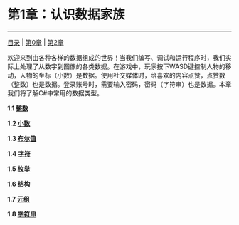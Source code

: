 # 第1章：认识数据家族

---

[目录](/Contents.md) | [第0章](../Chapter_0/Chp_0.md) | [第2章](../Chapter_2/Chp_2.md)

欢迎来到由各种各样的数据组成的世界！当我们编写、调试和运行程序时，我们实际上处理了从数字到图像的各类数据。在游戏中，玩家按下WASD键控制人物的移动，人物的坐标（小数）是数据。使用社交媒体时，给喜欢的内容点赞，点赞数（整数）也是数据。登录账号时，需要输入密码，密码（字符串）也是数据。本章我们将了解C#中常用的数据类型。


**1.1 [整数](./Lesson1_1/L1_1.md)**

**1.2 [小数](./Lesson1_2/L1_2.md)**

**1.3 [布尔值](./Lesson1_3/L1_3.md)**

**1.4 [字符](./Lesson1_4/L1_4.md)**

**1.5 [枚举](./Lesson1_5/L1_5.md)**

**1.6 [结构](./Lesson1_6/L1_6.md)**

**1.7 [元组](./Lesson1_7/L1_7.md)**

**1.8 [字符串](./Lesson1_8/L1_8.md)**